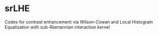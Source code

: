 # srLHE
 Codes for contrast enhancement via Wilson-Cowan and Local Histogram Equalization with sub-Riemannian interaction kernel
